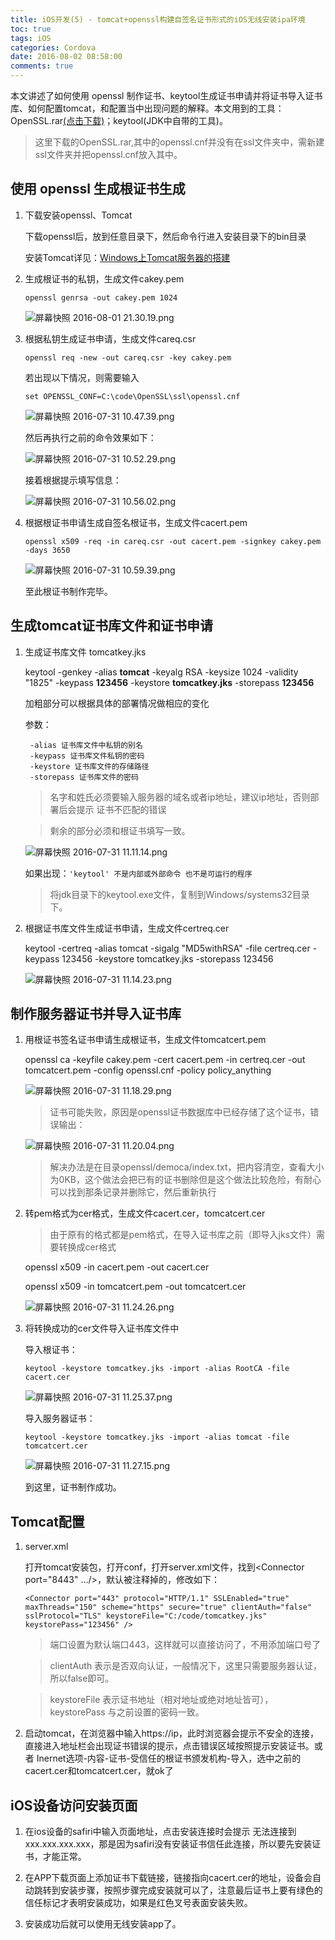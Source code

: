 ```yaml
---
title: iOS开发(5) - tomcat+openssl构建自签名证书形式的iOS无线安装ipa环境
toc: true
tags: iOS
categories: Cordova
date: 2016-08-02 08:58:00
comments: true
---
```


本文讲述了如何使用 openssl 制作证书、keytool生成证书申请并将证书导入证书库、如何配置tomcat，和配置当中出现问题的解释。本文用到的工具：OpenSSL.rar[(点击下载)](http://files.cnblogs.com/leeshd/OpenSSL.rar)；keytool(JDK中自带的工具)。
>这里下载的OpenSSL.rar,其中的openssl.cnf并没有在ssl文件夹中，需新建ssl文件夹并把openssl.cnf放入其中。
<!-- more -->
## 使用 openssl 生成根证书生成

1. 下载安装openssl、Tomcat

    下载openssl后，放到任意目录下，然后命令行进入安装目录下的bin目录

    安装Tomcat详见：[Windows上Tomcat服务器的搭建](http://lion1ou.win/2016/07/31/)

2. 生成根证书的私钥，生成文件cakey.pem

    `openssl genrsa -out cakey.pem 1024`

    ![屏幕快照 2016-08-01 21.30.19.png](http://ww4.sinaimg.cn/large/72f96cbagw1f6ekj0c21mj20ii04q75w.jpg)

3. 根据私钥生成证书申请，生成文件careq.csr

    `
    openssl req -new -out careq.csr -key cakey.pem
    `

	若出现以下情况，则需要输入

	`
	set OPENSSL_CONF=C:\code\OpenSSL\ssl\openssl.cnf
	`

	 ![屏幕快照 2016-07-31 10.47.39.png](http://ww2.sinaimg.cn/large/72f96cbagw1f6cwbutrsaj20mg0203ze.jpg)

	 然后再执行之前的命令效果如下：

	 ![屏幕快照 2016-07-31 10.52.29.png](http://ww2.sinaimg.cn/large/72f96cbagw1f6cwh0sjo2j20pi09adkd.jpg)

	 接着根据提示填写信息：

	 ![屏幕快照 2016-07-31 10.56.02.png](http://ww2.sinaimg.cn/large/72f96cbagw1f6cwkj1gbsj20mq09etcx.jpg)

4. 根据根证书申请生成自签名根证书，生成文件cacert.pem

	`
    openssl x509 -req -in careq.csr -out cacert.pem -signkey cakey.pem -days 3650
	`

	![屏幕快照 2016-07-31 10.59.39.png](http://ww4.sinaimg.cn/large/72f96cbagw1f6cwoaq7xbj210204gq5d.jpg)

	至此根证书制作完毕。

## 生成tomcat证书库文件和证书申请

1. 生成证书库文件 tomcatkey.jks

    keytool -genkey -alias **tomcat** -keyalg RSA -keysize 1024 -validity "1825" -keypass **123456** -keystore **tomcatkey.jks** -storepass **123456**

    加粗部分可以根据具体的部署情况做相应的变化

    参数：

	    -alias 证书库文件中私钥的别名
        -keypass 证书库文件私钥的密码
        -keystore 证书库文件的存储路径
        -storepass 证书库文件的密码

    >名字和姓氏必须要输入服务器的域名或者ip地址，建议ip地址，否则部署后会提示 证书不匹配的错误

    >剩余的部分必须和根证书填写一致。

    ![屏幕快照 2016-07-31 11.11.14.png](http://ww3.sinaimg.cn/large/72f96cbagw1f6cx0dioalj21160cmafc.jpg)

    如果出现：`'keytool' 不是内部或外部命令 也不是可运行的程序`

    >将jdk目录下的keytool.exe文件，复制到Windows/systems32目录下。


2.  根据证书库文件生成证书申请，生成文件certreq.cer

    keytool -certreq -alias tomcat -sigalg "MD5withRSA" -file certreq.cer -keypass 123456 -keystore tomcatkey.jks -storepass 123456

    ![屏幕快照 2016-07-31 11.14.23.png](http://ww1.sinaimg.cn/large/72f96cbagw1f6cx3let4yj21100203zl.jpg)

## 制作服务器证书并导入证书库

1.  用根证书签名证书申请生成根证书，生成文件tomcatcert.pem

    openssl ca -keyfile cakey.pem -cert cacert.pem -in certreq.cer -out tomcatcert.pem -config openssl.cnf -policy policy_anything

    ![屏幕快照 2016-07-31 11.18.29.png](http://ww3.sinaimg.cn/large/72f96cbagw1f6cx81kavoj21160s07fc.jpg)

    >证书可能失败，原因是openssl证书数据库中已经存储了这个证书，错误输出：

    ![屏幕快照 2016-07-31 11.20.04.png](http://ww3.sinaimg.cn/large/72f96cbagw1f6cx9kjfmuj209e01a747.jpg)

    >解决办法是在目录openssl/democa/index.txt，把内容清空，查看大小为0KB，这个做法会把已有的证书删除但是这个做法比较危险，有耐心可以找到那条记录并删除它，然后重新执行

2.  转pem格式为cer格式，生成文件cacert.cer，tomcatcert.cer

	>由于原有的格式都是pem格式，在导入证书库之前（即导入jks文件）需要转换成cer格式

    openssl x509 -in cacert.pem -out cacert.cer

    openssl x509 -in tomcatcert.pem -out tomcatcert.cer

    ![屏幕快照 2016-07-31 11.24.26.png](http://ww1.sinaimg.cn/large/72f96cbagw1f6cxe2slahj20oc02sjsc.jpg)

3. 将转换成功的cer文件导入证书库文件中

    导入根证书：

    `keytool -keystore tomcatkey.jks -import -alias RootCA -file cacert.cer`

    ![屏幕快照 2016-07-31 11.25.37.png](http://ww4.sinaimg.cn/large/72f96cbagw1f6cxfj371cj21160d0gt1.jpg)

    导入服务器证书：

    `keytool -keystore tomcatkey.jks -import -alias tomcat -file tomcatcert.cer`

    ![屏幕快照 2016-07-31 11.27.15.png](http://ww3.sinaimg.cn/large/72f96cbagw1f6cxh3ja0gj20vo02mdgx.jpg)

    到这里，证书制作成功。

## Tomcat配置

1. server.xml

    打开tomcat安装包，打开conf，打开server.xml文件，找到<Connector port="8443" .../>，默认被注释掉的，修改如下：

    `
   <Connector port="443" protocol="HTTP/1.1" SSLEnabled="true" maxThreads="150" scheme="https" secure="true" clientAuth="false" sslProtocol="TLS" keystoreFile="C:/code/tomcatkey.jks" keystorePass="123456" />
    `
    >端口设置为默认端口443，这样就可以直接访问了，不用添加端口号了

    >clientAuth 表示是否双向认证，一般情况下，这里只需要服务器认证，所以false即可。

    >keystoreFile 表示证书地址（相对地址或绝对地址皆可），keystorePass 与之前设置的密码一致。



2. 启动tomcat，在浏览器中输入https://ip，此时浏览器会提示不安全的连接，直接进入地址栏会出现证书错误的提示，点击错误区域按照提示安装证书。或者 Inernet选项-内容-证书-受信任的根证书颁发机构-导入，选中之前的cacert.cer和tomcatcert.cer，就ok了

## iOS设备访问安装页面  

1. 在ios设备的safiri中输入页面地址，点击安装连接时会提示 无法连接到xxx.xxx.xxx.xxx，那是因为safiri没有安装证书信任此连接，所以要先安装证书，才能正常。

2. 在APP下载页面上添加证书下载链接，链接指向cacert.cer的地址，设备会自动跳转到安装步骤，按照步骤完成安装就可以了，注意最后证书上要有绿色的信任标记才表明安装成功，如果是红色叉号表面安装失败。

3. 安装成功后就可以使用无线安装app了。

                          

